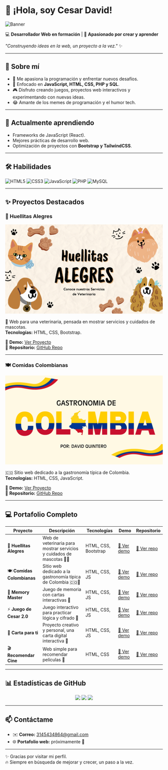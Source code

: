 # 👋 ¡Hola, soy Cesar David!

![Banner](./banner.png)

💻 **Desarrollador Web en formación** | 🚀 **Apasionado por crear y aprender**  

*"Construyendo ideas en la web, un proyecto a la vez."* ✨  

---

## 🚀 Sobre mí
- 🌟 Me apasiona la programación y enfrentar nuevos desafíos.  
- 🎯 Enfocado en **JavaScript, HTML, CSS, PHP y SQL**.  
- 🎮 Disfruto creando juegos, proyectos web interactivos y experimentando con nuevas ideas.  
- 😂 Amante de los memes de programación y el humor tech.  

---

## 🌱 Actualmente aprendiendo
- Frameworks de JavaScript (React).  
- Mejores prácticas de desarrollo web.  
- Optimización de proyectos con **Bootstrap y TailwindCSS**.  

---

## 🛠 Habilidades

![HTML5](https://img.shields.io/badge/HTML5-E34F26?style=for-the-badge&logo=html5&logoColor=white)
![CSS3](https://img.shields.io/badge/CSS3-1572B6?style=for-the-badge&logo=css3&logoColor=white)
![JavaScript](https://img.shields.io/badge/JavaScript-F7DF1E?style=for-the-badge&logo=javascript&logoColor=black)
![PHP](https://img.shields.io/badge/PHP-777BB4?style=for-the-badge&logo=php&logoColor=white)
![MySQL](https://img.shields.io/badge/MySQL-005C84?style=for-the-badge&logo=mysql&logoColor=white)

---

## ✨ Proyectos Destacados

### 🐾 Huellitas Alegres  
<p align="center">
  <a href="https://3145434864c-prog.github.io/Pagina-Veterinaria/">
    <img src="./huellitasalegres.png" alt="Huellitas Alegres" width="600px">
  </a>
</p>

💙 Web para una veterinaria, pensada en mostrar servicios y cuidados de mascotas.  
**Tecnologías:** HTML, CSS, Bootstrap.  

🔗 **Demo:** [Ver Proyecto](https://3145434864c-prog.github.io/Pagina-Veterinaria/)  
📂 **Repositorio:** [GitHub Repo](https://github.com/3145434864c-prog/Pagina-Veterinaria)

---

### 🍽️ Comidas Colombianas  
<p align="center">
  <a href="https://3145434864c-prog.github.io/comidas-colombianas/">
    <img src="https://raw.githubusercontent.com/3145434864c-prog/3145434864c-prog/main/portada.png" alt="Comidas Colombianas" width="600px">
  </a>
</p>

🇨🇴 Sitio web dedicado a la gastronomía típica de Colombia.  
**Tecnologías:** HTML, CSS, JavaScript.  

🔗 **Demo:** [Ver Proyecto](https://3145434864c-prog.github.io/comidas-colombianas/)  
📂 **Repositorio:** [GitHub Repo](https://github.com/3145434864c-prog/comidas-colombianas)

---

## 💻 Portafolio Completo

| Proyecto | Descripción | Tecnologías | Demo | Repositorio |
|----------|-------------|-------------|------|-------------|
| 🐾 **Huellitas Alegres** | Web de veterinaria para mostrar servicios y cuidados de mascotas 🐶🐱 | HTML, CSS, Bootstrap | [🔗 Ver demo](https://3145434864c-prog.github.io/Pagina-Veterinaria/) | [📂 Ver repo](https://github.com/3145434864c-prog/Pagina-Veterinaria) |
| 🍽️ **Comidas Colombianas** | Sitio web dedicado a la gastronomía típica de Colombia 🇨🇴🍲 | HTML, CSS, JS | [🔗 Ver demo](https://3145434864c-prog.github.io/comidas-colombianas/) | [📂 Ver repo](https://github.com/3145434864c-prog/comidas-colombianas) |
| 🎲 **Memory Master** | Juego de memoria con cartas interactivas 🧠 | HTML, CSS, JS | [🔗 Ver demo](https://3145434864c-prog.github.io/Memory-Master-/) | [📂 Ver repo](https://github.com/3145434864c-prog/Memory-Master-) |
| ⚡ **Juego de Cesar 2.0** | Juego interactivo para practicar lógica y cifrado 🔐 | HTML, CSS, JS | [🔗 Ver demo](https://3145434864c-prog.github.io/juego-de-cesar2.0/) | [📂 Ver repo](https://github.com/3145434864c-prog/juego-de-cesar2.0) |
| 💌 **Carta para ti** | Proyecto creativo y personal, una carta digital interactiva 💖 | HTML, CSS, JS | [🔗 Ver demo](https://3145434864c-prog.github.io/carta_para_ti/) | [📂 Ver repo](https://github.com/3145434864c-prog/carta_para_ti) |
| 🎬 **Recomendar Cine** | Web simple para recomendar películas 🍿 | HTML, CSS | [🔗 Ver demo](https://3145434864c-prog.github.io/Recomendar-cine/) | [📂 Ver repo](https://github.com/3145434864c-prog/Recomendar-cine) |

---

## 📊 Estadísticas de GitHub

<p align="center">
  <img src="https://github-readme-stats.vercel.app/api?username=3145434864c-prog&show_icons=true&theme=radical" height="150"/>
  <img src="https://github-readme-stats.vercel.app/api/top-langs/?username=3145434864c-prog&layout=compact&theme=radical" height="150"/>
  <img src="https://github-readme-streak-stats.herokuapp.com/?user=3145434864c-prog&theme=radical" height="150"/>
</p>

---

## 📫 Contáctame

- ✉️ **Correo:** 3145434864@gmail.com  
- 🌐 **Portafolio web:** próximamente 🚀  

---

✨ Gracias por visitar mi perfil.  
🔥 Siempre en búsqueda de mejorar y crecer, un paso a la vez.  
